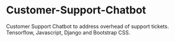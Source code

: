 # Customer-Support-Chatbot
Customer Support Chatbot to address overhead of support tickets. Tensorflow, Javascript, Django and Bootstrap CSS.
